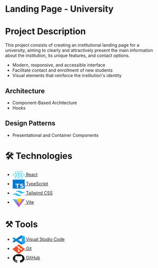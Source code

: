 # Landing Page - University



# Project Description
This project consists of creating an institutional landing page for a university, aiming to clearly and attractively present the main information about the institution, its unique features, and contact options.

- Modern, responsive, and accessible interface
- Facilitate contact and enrollment of new students
- Visual elements that reinforce the institution's identity


## Architecture
- Component-Based Architecture
- Hooks 


## Design Patterns
- Presentational and Container Components
 

# :hammer_and_wrench: Technologies

- [<img align="center" alt="React" height="30" width="40" src="https://raw.githubusercontent.com/devicons/devicon/master/icons/react/react-original.svg"> React](https://react.dev/)
- [<img align="center" alt="TypeScript" height="30" width="40" src="https://raw.githubusercontent.com/devicons/devicon/master/icons/typescript/typescript-original.svg"> TypeScript](https://www.typescriptlang.org/)
- [<img align="center" alt="Tailwind" height="30" width="40" src="https://raw.githubusercontent.com/devicons/devicon/master/icons/tailwindcss/tailwindcss-original.svg"> Tailwind CSS](https://tailwindcss.com/)
- [<img align="center" alt="Vite" height="30" width="40" src="https://raw.githubusercontent.com/devicons/devicon/master/icons/vitejs/vitejs-original.svg"> Vite](https://vitejs.dev/)


# :hammer_and_pick: Tools

- [<img align="center" alt="VSCode" height="30" width="40" src="https://raw.githubusercontent.com/devicons/devicon/master/icons/vscode/vscode-original.svg"> Visual Studio Code](https://code.visualstudio.com/)
- [<img align="center" alt="Git" height="30" width="40" src="https://raw.githubusercontent.com/devicons/devicon/master/icons/git/git-original.svg"> Git](https://www.git.com/)
- [<img align="center" alt="GitHub" height="30" width="40" src="https://raw.githubusercontent.com/devicons/devicon/master/icons/github/github-original.svg"> GitHub](https://git-scm.com/)



